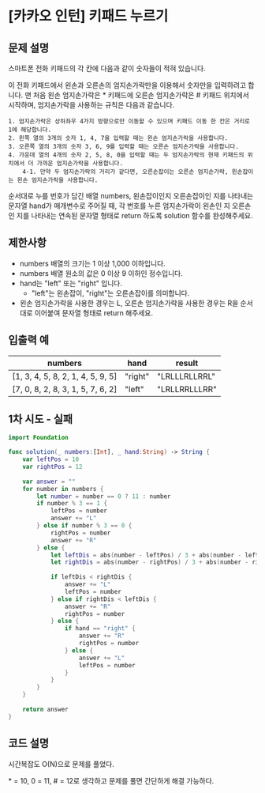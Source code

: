# [카카오 인턴] 키패드 누르기

## 문제 설명
스마트폰 전화 키패드의 각 칸에 다음과 같이 숫자들이 적혀 있습니다.

이 전화 키패드에서 왼손과 오른손의 엄지손가락만을 이용해서 숫자만을 입력하려고 합니다.
맨 처음 왼손 엄지손가락은 * 키패드에 오른손 엄지손가락은 # 키패드 위치에서 시작하며, 엄지손가락을 사용하는 규칙은 다음과 같습니다.

    1. 엄지손가락은 상하좌우 4가지 방향으로만 이동할 수 있으며 키패드 이동 한 칸은 거리로 1에 해당합니다.
    2. 왼쪽 열의 3개의 숫자 1, 4, 7을 입력할 때는 왼손 엄지손가락을 사용합니다.
    3. 오른쪽 열의 3개의 숫자 3, 6, 9를 입력할 때는 오른손 엄지손가락을 사용합니다.
    4. 가운데 열의 4개의 숫자 2, 5, 8, 0을 입력할 때는 두 엄지손가락의 현재 키패드의 위치에서 더 가까운 엄지손가락을 사용합니다.
        4-1. 만약 두 엄지손가락의 거리가 같다면, 오른손잡이는 오른손 엄지손가락, 왼손잡이는 왼손 엄지손가락을 사용합니다.

순서대로 누를 번호가 담긴 배열 numbers, 왼손잡이인지 오른손잡이인 지를 나타내는 문자열 hand가 매개변수로 주어질 때, 각 번호를 누른 엄지손가락이 왼손인 지 오른손인 지를 나타내는 연속된 문자열 형태로 return 하도록 solution 함수를 완성해주세요.

## 제한사항
 - numbers 배열의 크기는 1 이상 1,000 이하입니다.
 - numbers 배열 원소의 값은 0 이상 9 이하인 정수입니다.
 - hand는 "left" 또는 "right" 입니다.
   - "left"는 왼손잡이, "right"는 오른손잡이를 의미합니다.
 - 왼손 엄지손가락을 사용한 경우는 L, 오른손 엄지손가락을 사용한 경우는 R을 순서대로 이어붙여 문자열 형태로 return 해주세요.

## 입출력 예
|numbers|hand|result|
|-|-|-|
|[1, 3, 4, 5, 8, 2, 1, 4, 5, 9, 5]|"right"|"LRLLLRLLRRL"|
|[7, 0, 8, 2, 8, 3, 1, 5, 7, 6, 2]|"left"|"LRLLRRLLLRR"|

## 1차 시도 - 실패
```Swift
import Foundation

func solution(_ numbers:[Int], _ hand:String) -> String {
    var leftPos = 10
    var rightPos = 12
    
    var answer = ""
    for number in numbers {
        let number = number == 0 ? 11 : number
        if number % 3 == 1 {
            leftPos = number
            answer += "L"
        } else if number % 3 == 0 {
            rightPos = number
            answer += "R"
        } else {
            let leftDis = abs(number - leftPos) / 3 + abs(number - leftPos) % 3
            let rightDis = abs(number - rightPos) / 3 + abs(number - rightPos) % 3
            
            if leftDis < rightDis {
                answer += "L"
                leftPos = number
            } else if rightDis < leftDis {
                answer += "R"
                rightPos = number
            } else {
                if hand == "right" {
                    answer += "R"
                    rightPos = number
                } else {
                    answer += "L"
                    leftPos = number
                }
            }
        }
    }
    
    return answer
}
```

## 코드 설명
시간복잡도 O(N)으로 문제를 풀었다.

\* = 10, 0 = 11, # = 12로 생각하고 문제를 풀면 간단하게 해결 가능하다.